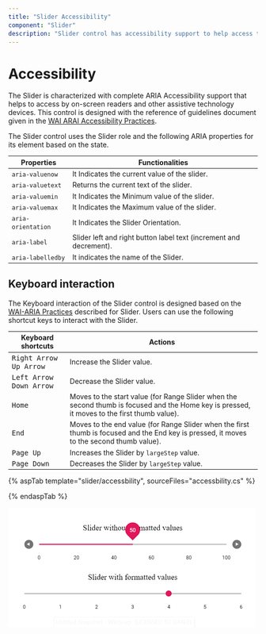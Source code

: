 ```yaml
---
title: "Slider Accessibility"
component: "Slider"
description: "Slider control has accessibility support to help access the features via keyboard, on-screen readers, or other assistive technology devices."
---
```


# Accessibility

The Slider is characterized with complete ARIA Accessibility support that helps to access by on-screen readers and other assistive technology devices. This control is designed with the reference of guidelines document given in the [WAI ARAI Accessibility Practices](https://www.w3.org/TR/wai-aria-practices/#slider).

The Slider control uses the Slider role and the following ARIA properties for its element based on the state.

| **Properties** | **Functionalities** |
| --- | --- |
| `aria-valuenow` | It Indicates the current value of the slider. |
| `aria-valuetext`| Returns the current text of the slider. |
| `aria-valuemin` | It Indicates the Minimum value of the slider. |
| `aria-valuemax` | It Indicates the Maximum value of the slider. |
| `aria-orientation` | It Indicates the Slider Orientation. |
| `aria-label` | Slider left and right button label text (increment and decrement). |
| `aria-labelledby` | It indicates the name of the Slider. |

## Keyboard interaction

The Keyboard interaction of the Slider control is designed based on the [WAI-ARIA Practices](https://www.w3.org/TR/wai-aria-practices/#slider) described for Slider. Users can use the following shortcut keys to interact with the Slider.

| **Keyboard shortcuts** | **Actions** |
| --- | --- |
| <kbd>Right Arrow</kbd> <kbd>Up Arrow</kbd> | Increase the Slider value.|
| <kbd>Left Arrow</kbd> <kbd>Down Arrow</kbd> | Decrease the Slider value. |
| <kbd>Home</kbd> | Moves to the start value (for Range Slider when the second thumb is focused and the Home key is pressed, it moves to the first thumb value). |
| <kbd>End</kbd> | Moves to the end value (for Range Slider when the first thumb is focused and the End key is pressed, it moves to the second thumb value). |
| <kbd>Page Up</kbd> | Increases the Slider by `largeStep` value. |
| <kbd>Page Down</kbd> | Decreases the Slider by `largeStep` value. |

{% aspTab template="slider/accessbility", sourceFiles="accessbility.cs" %}

{% endaspTab %}

![ASP .NET Core - Slider - Accessibility](./images/slider-accessibility.png)